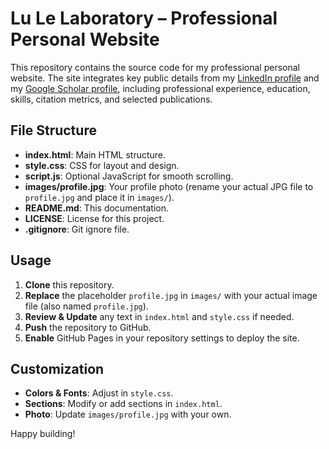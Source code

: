 # Lu Le Laboratory – Professional Personal Website

This repository contains the source code for my professional personal website. The site integrates key public details from my [LinkedIn profile](https://www.linkedin.com/in/lulelaboratory/) and my [Google Scholar profile](https://scholar.google.com/citations?user=kQF9vdgAAAAJ&hl=zh-TW), including professional experience, education, skills, citation metrics, and selected publications.

## File Structure

- **index.html**: Main HTML structure.
- **style.css**: CSS for layout and design.
- **script.js**: Optional JavaScript for smooth scrolling.
- **images/profile.jpg**: Your profile photo (rename your actual JPG file to `profile.jpg` and place it in `images/`).
- **README.md**: This documentation.
- **LICENSE**: License for this project.
- **.gitignore**: Git ignore file.

## Usage

1. **Clone** this repository.
2. **Replace** the placeholder `profile.jpg` in `images/` with your actual image file (also named `profile.jpg`).
3. **Review & Update** any text in `index.html` and `style.css` if needed.
4. **Push** the repository to GitHub.
5. **Enable** GitHub Pages in your repository settings to deploy the site.

## Customization

- **Colors & Fonts**: Adjust in `style.css`.
- **Sections**: Modify or add sections in `index.html`.
- **Photo**: Update `images/profile.jpg` with your own.

Happy building!

